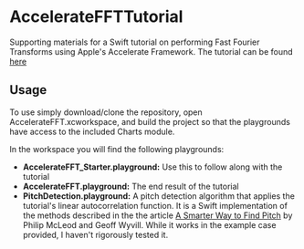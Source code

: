 # AccelerateFFTTutorial
Supporting materials for a Swift tutorial on performing Fast Fourier Transforms using Apple's Accelerate Framework. The tutorial can be found [here](http://edwardsamson.com/using-a-swift-accelerate-implementation-of-the-fast-fourier-transform-to-calculate-linear-autocorrelation/)

## Usage

To use simply download/clone the repository, open AccelerateFFT.xcworkspace, and build the project so that the playgrounds have access to the included Charts module. 

In the workspace you will find the following playgrounds:

- **AccelerateFFT_Starter.playground:** Use this to follow along with the tutorial
- **AccelerateFFT.playground:** The end result of the tutorial
- **PitchDetection.playground:** A pitch detection algorithm that applies the tutorial's linear autocorrelation function. It is a Swift implementation of the methods described in the the article [A Smarter Way to Find Pitch](https://www.researchgate.net/publication/230554927_A_smarter_way_to_find_pitch) by Philip McLeod and Geoff Wyvill. While it works in the example case provided, I haven't rigorously tested it. 
